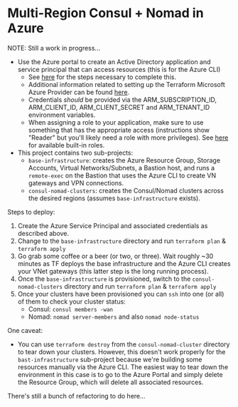# Multi-Region Consul + Nomad in Azure

NOTE: Still a work in progress...

* Use the Azure portal to create an Active Directory application and service principal that can access resources (this is for the Azure CLI)
	* See [here](https://docs.microsoft.com/en-us/azure/azure-resource-manager/resource-group-create-service-principal-portal) for the steps necessary to complete this.
	* Additional information related to setting up the Terraform Microsoft Azure Provider can be found [here](https://www.terraform.io/docs/providers/azurerm/index.html#creating-credentials).
	* Credentials _should_ be provided via the ARM_SUBSCRIPTION_ID, ARM_CLIENT_ID, ARM_CLIENT_SECRET and ARM_TENANT_ID environment variables.
	* When assigning a role to your application, make sure to use something that has the appropriate access (instructions show "Reader" but you'll likely need a role with more privileges). See [here](https://docs.microsoft.com/en-us/azure/active-directory/role-based-access-built-in-roles) for available built-in roles.
* This project contains two sub-projects:
	* `base-infrastructure`: creates the Azure Resource Group, Storage Accounts, Virtual Networks/Subnets, a Bastion host, and runs a `remote-exec` on the Bastion that uses the Azure CLI to create VN gateways and VPN connections.
	* `consul-nomad-clusters`: creates the Consul/Nomad clusters across the desired regions (assumes `base-infrastructure` exists).

Steps to deploy:

1. Create the Azure Service Principal and associated credentials as described above.
2. Change to the `base-infrastructure` directory and run `terraform plan` & `terraform apply`
3. Go grab some coffee or a beer (or two, or three). Wait roughly ~30 minutes as TF deploys the base infrastructure and the Azure CLI creates your VNet gateways (this latter step is the long running process).
4. Once the `base-infrastructure` is provisioned, switch to the `consul-nomad-clusters` directory and run `terraform plan` & `terraform apply`
5. Once your clusters have been provisioned you can `ssh` into one (or all) of them to check your cluster status:
	* Consul: `consul members -wan`
	* Nomad: `nomad server-members` and also `nomad node-status`

One caveat:
* You can use `terraform destroy` from the `consul-nomad-cluster` directory to tear down your clusters. However, this doesn't work properly for the `bast-infrastructure` sub-project because we're building some resources manually via the Azure CLI. The easiest way to tear down the environment in this case is to go to the Azure Portal and simply delete the Resource Group, which will delete all associated resources.

There's still a bunch of refactoring to do here...
